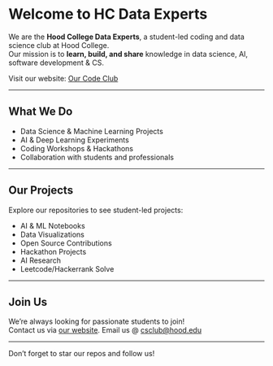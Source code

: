 #  Welcome to HC Data Experts

We are the **Hood College Data Experts**, a student-led coding and data science club at Hood College.  
Our mission is to **learn, build, and share** knowledge in data science, AI, software development & CS.

Visit our website: [Our Code Club](https://sites.google.com/view/our-code-club)

---

## What We Do
- Data Science & Machine Learning Projects  
- AI & Deep Learning Experiments  
- Coding Workshops & Hackathons  
- Collaboration with students and professionals  

---

## Our Projects
Explore our repositories to see student-led projects:
- AI & ML Notebooks  
- Data Visualizations  
- Open Source Contributions  
- Hackathon Projects
- AI Research
- Leetcode/Hackerrank Solve 

---

## Join Us
We’re always looking for passionate students to join!  
Contact us via [our website](https://sites.google.com/view/our-code-club).
Email us @ csclub@hood.edu

---
Don’t forget to star our repos and follow us!
